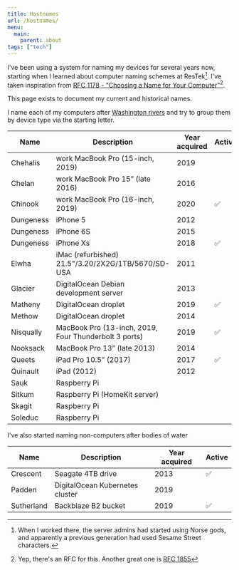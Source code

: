 ```yaml
---
title: Hostnames
url: /hostnames/
menu: 
  main:
    parent: about
tags: ["tech"]
---
```


I've been using a system for naming my devices for several years now, starting when I learned about computer naming schemes at ResTek[^1]. I've taken inspiration from [RFC 1178 - "Choosing a Name for Your Computer"](https://tools.ietf.org/html/rfc1178)[^2].

This page exists to document my current and historical names.

I name each of my computers after [Washington rivers](https://www.americanwhitewater.org/content/River/state-summary/state/WA/) and try to group them by device type via the starting letter.

| Name | Description | Year acquired | Active |
| ---- | ----------- | ------------- | ------ |
| Chehalis | work MacBook Pro (15-inch, 2019) | 2019 |
| Chelan | work MacBook Pro 15” (late 2016) | 2016 |
| Chinook | work MacBook Pro (16-inch, 2019) | 2020 | ✅ |
| Dungeness | iPhone 5 | 2012 |
| Dungeness | iPhone 6S | 2015 |
| Dungeness | iPhone Xs | 2018 | ✅ |
| Elwha | iMac (refurbished) 21.5"/3.20/2X2G/1TB/5670/SD-USA | 2011 |
| Glacier | DigitalOcean Debian development server | 2013 |
| Matheny | DigitalOcean droplet | 2019 | ✅ |
| Methow | DigitalOcean droplet | 2014 |
| Nisqually | MacBook Pro (13-inch, 2019, Four Thunderbolt 3 ports) | 2019 | ✅ |
| Nooksack | MacBook Pro 13” (late 2013) | 2014 |
| Queets | iPad Pro 10.5” (2017) | 2017 | ✅ |
| Quinault | iPad (2012) | 2012 |
| Sauk | Raspberry Pi |
| Sitkum | Raspberry Pi (HomeKit server) |
| Skagit | Raspberry Pi |
| Soleduc | Raspberry Pi |

I've also started naming non-computers after bodies of water

| Name | Description | Year acquired | Active |
| ---- | ----------- | ------------- | ------ |
| Crescent | Seagate 4TB drive | 2013 | ✅ |
| Padden | DigitalOcean Kubernetes cluster | 2019 |
| Sutherland | Backblaze B2 bucket | 2019 | ✅ |

<script>
// adapted from https://stackoverflow.com/a/49041392/2178159

const getCellValue = (tr, i) => tr.children[i].innerText || tr.children[i].textContent;

const comparer = (i, asc) => (a, b) => ((v1, v2) => 
    v1 !== "" && v2 !== "" && !isNaN(v1) && !isNaN(v2) ? v1 - v2 : v1.toString().localeCompare(v2)
)(getCellValue(asc ? a : b, i), getCellValue(asc ? b : a, i));

document.querySelectorAll("th").forEach(function sorter(th, thi) {
    th.style.cursor = "pointer";
    th.role = "button";
    th.tabIndex = 0;
    let asc = Array.from(th.parentNode.children).indexOf(th) === 0; // first column is already sorted
    const sort = () => {
        const tbody = th.closest("table").querySelector("tbody");
        Array.from(tbody.querySelectorAll("tr"))
            .sort(comparer(Array.from(th.parentNode.children).indexOf(th), asc = !asc))
            .forEach(tr => tbody.appendChild(tr) );
    }
    th.addEventListener("click", sort);
    th.addEventListener("keydown", (e) => {
        if (e.code == "Enter" || e.code == "Space") {
            e.preventDefault();
            sort();
        }
    });
});
</script>

[^1]: When I worked there, the server admins had started using Norse gods, and apparently a previous generation had used Sesame Street characters.

[^2]: Yep, there's an RFC for this. Another great one is [RFC 1855](https://tools.ietf.org/html/rfc1855)
